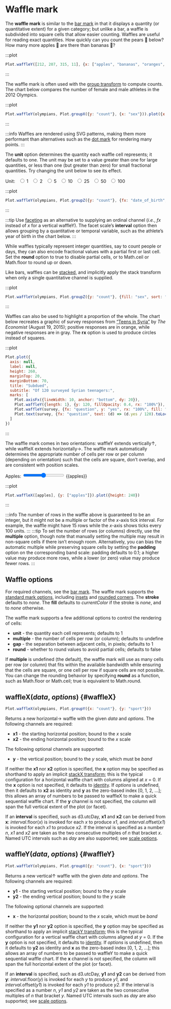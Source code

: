 <script setup>

import * as Plot from "@observablehq/plot";
import * as d3 from "d3";
import {ref, shallowRef, onMounted} from "vue";

const apples = ref(512);
const unit = ref(10);

const olympians = shallowRef([
  {weight: 31, height: 1.21, sex: "female"},
  {weight: 170, height: 2.21, sex: "male"}
]);

const survey = [
  {question: "don’t go out after dark", yes: 96},
  {question: "do no activities other than school", yes: 89},
  {question: "engage in political discussion and social movements, including online", yes: 10},
  {question: "would like to do activities but are prevented by safety concerns", yes: 73}
];

onMounted(() => {
  d3.csv("../data/athletes.csv", d3.autoType).then((data) => (olympians.value = data));
});

</script>

# Waffle mark <VersionBadge pr="2040" />

The **waffle mark** is similar to the [bar mark](./bar.md) in that it displays a quantity (or quantitative extent) for a given category; but unlike a bar, a waffle is subdivided into square cells that allow easier counting. Waffles are useful for reading exact quantities. How quickly can you count the pears 🍐 below? How many more apples 🍎 are there than bananas 🍌?

:::plot
```js
Plot.waffleY([212, 207, 315, 11], {x: ["apples", "bananas", "oranges", "pears"]}).plot({height: 420})
```
:::

The waffle mark is often used with the [group transform](../transforms/group.md) to compute counts. The chart below compares the number of female and male athletes in the 2012 Olympics.

:::plot
```js
Plot.waffleY(olympians, Plot.groupX({y: "count"}, {x: "sex"})).plot({x: {label: null}})
```
:::

:::info
Waffles are rendered using SVG patterns, making them more performant than alternatives such as the [dot mark](./dot.md) for rendering many points.
:::

The **unit** option determines the quantity each waffle cell represents; it defaults to one. The unit may be set to a value greater than one for large quantities, or less than one (but greater than zero) for small fractional quantities. Try changing the unit below to see its effect.

<p>
  <span class="label-input">
    Unit:
    <label style="margin-left: 0.5em;"><input type="radio" name="unit" value="1" v-model="unit" /> 1</label>
    <label style="margin-left: 0.5em;"><input type="radio" name="unit" value="2" v-model="unit" /> 2</label>
    <label style="margin-left: 0.5em;"><input type="radio" name="unit" value="5" v-model="unit" /> 5</label>
    <label style="margin-left: 0.5em;"><input type="radio" name="unit" value="10" v-model="unit" /> 10</label>
    <label style="margin-left: 0.5em;"><input type="radio" name="unit" value="25" v-model="unit" /> 25</label>
    <label style="margin-left: 0.5em;"><input type="radio" name="unit" value="50" v-model="unit" /> 50</label>
    <label style="margin-left: 0.5em;"><input type="radio" name="unit" value="100" v-model="unit" /> 100</label>
  </span>
</p>

:::plot
```js
Plot.waffleY(olympians, Plot.groupZ({y: "count"}, {fx: "date_of_birth", unit})).plot({fx: {interval: "5 years", label: null}})
```
:::

:::tip
Use [faceting](../features/facets.md) as an alternative to supplying an ordinal channel (_i.e._, *fx* instead of *x* for a vertical waffleY). The facet scale’s **interval** option then allows grouping by a quantitative or temporal variable, such as the athlete’s year of birth in the chart below.
:::

While waffles typically represent integer quantities, say to count people or days, they can also encode fractional values with a partial first or last cell. Set the **round** option to true to disable partial cells, or to Math.ceil or Math.floor to round up or down.

Like bars, waffles can be [stacked](../transforms/stack.md), and implicitly apply the stack transform when only a single quantitative channel is supplied.

:::plot
```js
Plot.waffleY(olympians, Plot.groupZ({y: "count"}, {fill: "sex", sort: "sex", fx: "weight", unit: 10})).plot({fx: {interval: 10}, color: {legend: true}})
```
:::

Waffles can also be used to highlight a proportion of the whole. The chart below recreates a graphic of survey responses from [“Teens in Syria”](https://www.economist.com/graphic-detail/2015/08/19/teens-in-syria) by _The Economist_ (August 19, 2015); positive responses are in orange, while negative responses are in gray. The **rx** option is used to produce circles instead of squares.

:::plot
```js
Plot.plot({
  axis: null,
  label: null,
  height: 260,
  marginTop: 20,
  marginBottom: 70,
  title: "Subdued",
  subtitle: "Of 120 surveyed Syrian teenagers:",
  marks: [
    Plot.axisFx({lineWidth: 10, anchor: "bottom", dy: 20}),
    Plot.waffleY({length: 1}, {y: 120, fillOpacity: 0.4, rx: "100%"}),
    Plot.waffleY(survey, {fx: "question", y: "yes", rx: "100%", fill: "orange"}),
    Plot.text(survey, {fx: "question", text: (d) => (d.yes / 120).toLocaleString("en-US", {style: "percent"}), frameAnchor: "bottom", lineAnchor: "top", dy: 6, fill: "orange", fontSize: 24, fontWeight: "bold"})
  ]
})
```
:::

The waffle mark comes in two orientations: waffleY extends vertically↑, while waffleX extends horizontally→. The waffle mark automatically determines the appropriate number of cells per row or per column (depending on orientation) such that the cells are square, don’t overlap, and are consistent with position scales.

<p>
  <label class="label-input">
    <span>Apples:</span>
    <input type="range" v-model.number="apples" min="10" max="1028" step="1" />
    <span style="font-variant-numeric: tabular-nums;">{{apples}}</span>
  </label>
</p>

:::plot
```js
Plot.waffleX([apples], {y: ["apples"]}).plot({height: 240})
```
:::

:::info
The number of rows in the waffle above is guaranteed to be an integer, but it might not be a multiple or factor of the *x*-axis tick interval. For example, the waffle might have 15 rows while the *x*-axis shows ticks every 100 units.
:::
:::tip
To set the number of rows (or columns) directly, use the **multiple** option, though note that manually setting the multiple may result in non-square cells if there isn’t enough room. Alternatively, you can bias the automatic multiple while preserving square cells by setting the **padding** option on the corresponding band scale: padding defaults to 0.1; a higher value may produce more rows, while a lower (or zero) value may produce fewer rows.
:::

## Waffle options

For required channels, see the [bar mark](./bar.md). The waffle mark supports the [standard mark options](../features/marks.md), including [insets](../features/marks.md#insets) and [rounded corners](../features/marks.md#rounded-corners). The **stroke** defaults to *none*. The **fill** defaults to *currentColor* if the stroke is *none*, and to *none* otherwise.

The waffle mark supports a few additional options to control the rendering of cells:

* **unit** - the quantity each cell represents; defaults to 1
* **multiple** - the number of cells per row (or column); defaults to undefine
* **gap** - the separation between adjacent cells, in pixels; defaults to 1
* **round** - whether to round values to avoid partial cells; defaults to false

If **multiple** is undefined (the default), the waffle mark will use as many cells per row (or column) that fits within the available bandwidth while ensuring that the cells are square, or one cell per row if square cells are not possible. You can change the rounding behavior by specifying **round** as a function, such as Math.floor or Math.ceil; true is equivalent to Math.round.

## waffleX(*data*, *options*) {#waffleX}

```js
Plot.waffleX(olympians, Plot.groupY({x: "count"}, {y: "sport"}))
```

Returns a new horizontal→ waffle with the given *data* and *options*. The following channels are required:

* **x1** - the starting horizontal position; bound to the *x* scale
* **x2** - the ending horizontal position; bound to the *x* scale

The following optional channels are supported:

* **y** - the vertical position; bound to the *y* scale, which must be *band*

If neither the **x1** nor **x2** option is specified, the **x** option may be specified as shorthand to apply an implicit [stackX transform](../transforms/stack.md); this is the typical configuration for a horizontal waffle chart with columns aligned at *x* = 0. If the **x** option is not specified, it defaults to [identity](../features/transforms.md#identity). If *options* is undefined, then it defaults to **x2** as identity and **y** as the zero-based index [0, 1, 2, …]; this allows an array of numbers to be passed to waffleX to make a quick sequential waffle chart. If the **y** channel is not specified, the column will span the full vertical extent of the plot (or facet).

If an **interval** is specified, such as d3.utcDay, **x1** and **x2** can be derived from **x**: *interval*.floor(*x*) is invoked for each *x* to produce *x1*, and *interval*.offset(*x1*) is invoked for each *x1* to produce *x2*. If the interval is specified as a number *n*, *x1* and *x2* are taken as the two consecutive multiples of *n* that bracket *x*. Named UTC intervals such as *day* are also supported; see [scale options](../features/scales.md#scale-options).

## waffleY(*data*, *options*) {#waffleY}

```js
Plot.waffleY(olympians, Plot.groupX({y: "count"}, {x: "sport"}))
```

Returns a new vertical↑ waffle with the given *data* and *options*. The following channels are required:

* **y1** - the starting vertical position; bound to the *y* scale
* **y2** - the ending vertical position; bound to the *y* scale

The following optional channels are supported:

* **x** - the horizontal position; bound to the *x* scale, which must be *band*

If neither the **y1** nor **y2** option is specified, the **y** option may be specified as shorthand to apply an implicit [stackY transform](../transforms/stack.md); this is the typical configuration for a vertical waffle chart with columns aligned at *y* = 0. If the **y** option is not specified, it defaults to [identity](../features/transforms.md#identity). If *options* is undefined, then it defaults to **y2** as identity and **x** as the zero-based index [0, 1, 2, …]; this allows an array of numbers to be passed to waffleY to make a quick sequential waffle chart. If the **x** channel is not specified, the column will span the full horizontal extent of the plot (or facet).

If an **interval** is specified, such as d3.utcDay, **y1** and **y2** can be derived from **y**: *interval*.floor(*y*) is invoked for each *y* to produce *y1*, and *interval*.offset(*y1*) is invoked for each *y1* to produce *y2*. If the interval is specified as a number *n*, *y1* and *y2* are taken as the two consecutive multiples of *n* that bracket *y*. Named UTC intervals such as *day* are also supported; see [scale options](../features/scales.md#scale-options).
